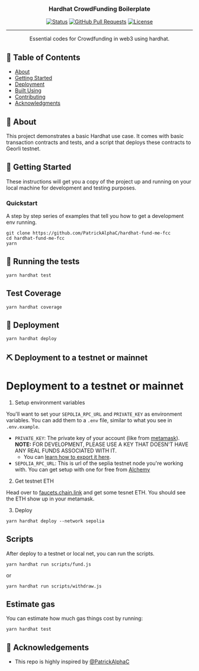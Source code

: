 <h3 align="center">Hardhat CrowdFunding Boilerplate</h3>

<div align="center">

  [![Status](https://img.shields.io/badge/status-active-success.svg)]() 
  [![GitHub Pull Requests](https://img.shields.io/github/issues-pr/kylelobo/The-Documentation-Compendium.svg)](https://github.com/0xdany/hardhat-fund-me-bp/pulls)
  [![License](https://img.shields.io/badge/license-MIT-blue.svg)](/LICENSE)

</div>

---

<p align="center"> Essential codes for Crowdfunding in web3 using hardhat.
    <br> 
</p>

## 📝 Table of Contents
- [About](#about)
- [Getting Started](#getting_started)
- [Deployment](#deployment)
- [Built Using](#built_using)
- [Contributing](../CONTRIBUTING.md)
- [Acknowledgments](#acknowledgement)

## 🧐 About <a name = "about"></a>
This project demonstrates a basic Hardhat use case. It comes with basic transaction contracts and tests, and a script that deploys these contracts to Georli testnet.

## 🏁 Getting Started <a name = "getting_started"></a>
These instructions will get you a copy of the project up and running on your local machine for development and testing purposes. 

### Quickstart
A step by step series of examples that tell you how to get a development env running.

```shell
git clone https://github.com/PatrickAlphaC/hardhat-fund-me-fcc
cd hardhat-fund-me-fcc
yarn
```

## 🔧 Running the tests <a name = "tests"></a>
```
yarn hardhat test
`````

## Test Coverage

```
yarn hardhat coverage
```


## 🚀 Deployment <a name = "deployment"></a>

```
yarn hardhat deploy
```

## ⛏️ Deployment to a testnet or mainnet <a name = "built_using"></a>
# Deployment to a testnet or mainnet

1. Setup environment variables

You'll want to set your `SEPOLIA_RPC_URL` and `PRIVATE_KEY` as environment variables. You can add them to a `.env` file, similar to what you see in `.env.example`.

- `PRIVATE_KEY`: The private key of your account (like from [metamask](https://metamask.io/)). **NOTE:** FOR DEVELOPMENT, PLEASE USE A KEY THAT DOESN'T HAVE ANY REAL FUNDS ASSOCIATED WITH IT.
  - You can [learn how to export it here](https://metamask.zendesk.com/hc/en-us/articles/360015289632-How-to-Export-an-Account-Private-Key).
- `SEPOLIA_RPC_URL`: This is url of the seplia testnet node you're working with. You can get setup with one for free from [Alchemy](https://alchemy.com/?a=673c802981)

2. Get testnet ETH

Head over to [faucets.chain.link](https://faucets.chain.link/) and get some tesnet ETH. You should see the ETH show up in your metamask.

3. Deploy

```
yarn hardhat deploy --network sepolia
```
## Scripts

After deploy to a testnet or local net, you can run the scripts. 

```
yarn hardhat run scripts/fund.js
```

or
```
yarn hardhat run scripts/withdraw.js
```

## Estimate gas

You can estimate how much gas things cost by running:

```
yarn hardhat test
```

## 🎉 Acknowledgements <a name = "acknowledgement"></a>
- This repo is highly inspired by [@PatrickAlphaC](https://github.com/PatrickAlphaC)

